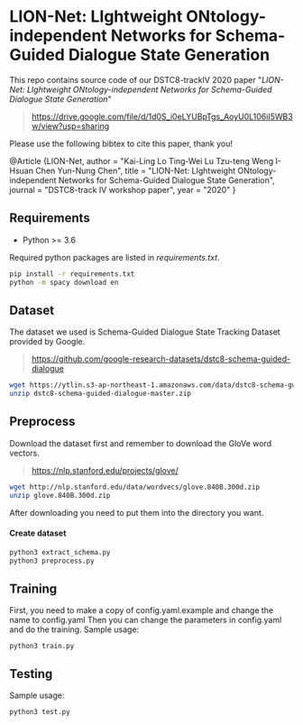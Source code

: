 LION-Net: LIghtweight ONtology-independent Networks for Schema-Guided Dialogue State Generation
===
This repo contains source code of our DSTC8-trackIV 2020 paper "*LION-Net: LIghtweight ONtology-independent Networks for Schema-Guided Dialogue State Generation*"
>https://drive.google.com/file/d/1d0S_i0eLYUBpTgs_AoyU0L106iI5WB3w/view?usp=sharing

Please use the following bibtex to cite this paper, thank you!

@Article {LION-Net,
author = "Kai-Ling Lo Ting-Wei Lu Tzu-teng Weng I-Hsuan Chen Yun-Nung Chen",
title = "LION-Net: LIghtweight ONtology-independent Networks for Schema-Guided Dialogue State Generation",
journal = "DSTC8-track IV workshop paper",
year = "2020"
}
## Requirements
* Python >= 3.6

Required python packages are listed in *requirements.txt*.

```bash
pip install -r requirements.txt
python -m spacy download en
```

## Dataset

The dataset we used is Schema-Guided Dialogue State Tracking Dataset provided by Google.
> https://github.com/google-research-datasets/dstc8-schema-guided-dialogue

```bash
wget https://ytlin.s3-ap-northeast-1.amazonaws.com/data/dstc8-schema-guided-dialogue-master.zip
unzip dstc8-schema-guided-dialogue-master.zip
```

## Preprocess

Download the dataset first and remember to download the GloVe word vectors.
> https://nlp.stanford.edu/projects/glove/

```bash
wget http://nlp.stanford.edu/data/wordvecs/glove.840B.300d.zip
unzip glove.840B.300d.zip
```

After downloading you need to put them into the directory you want.
#### Create dataset
```bash
python3 extract_schema.py
python3 preprocess.py
```

## Training
First, you need to make a copy of config.yaml.example and change the name to config.yaml
Then you can change the parameters in config.yaml and do the training.
Sample usage:

    python3 train.py

## Testing
Sample usage:

    python3 test.py


